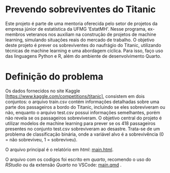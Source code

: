 # Prevendo sobreviventes do Titanic

Este projeto é parte de uma mentoria oferecida pelo setor de projetos da empresa júnior de estatística da UFMG 'EstatMH'. Nesse programa, ex-membros veteranos nos auxiliam na construção de projetos de machine learning, simulando situações reais do mercado de trabalho. O objetivo deste projeto é prever os sobreviventes do naufrágio do Titanic, utilizando técnicas de machine learning e uma abordagem cíclica. Para isso, faço uso das linguagens Python e R, além do ambiente de desenvolvimento Quarto.

# Definição do problema

Os dados fornecidos no site Kaggle [https://www.kaggle.com/competitions/titanic], consistem em dois conjuntos: o arquivo train.csv contém informações detalhadas sobre uma parte dos passageiros a bordo do Titanic, incluindo se eles sobreviveram ou não, enquanto o arquivo test.csv possui informações semelhantes, porém não revela se os passageiros sobreviveram.
O objetivo central do projeto é utilizar modelos de machine learning para prever se os 418 passageiros presentes no conjunto test.csv sobreviveram ao desastre. Trata-se de um problema de classificação binária, onde a variável alvo é a sobrevivência (0 = não sobreviveu, 1 = sobreviveu).

O arquivo principal é o relatório em *html*: [main.html](main.html).

O arquivo com os codigos foi escrito em *quarto*, recomendo o uso do *RStudio* ou da extensão *Quarto* no VSCode: [main.qmd](main.qmd) .
